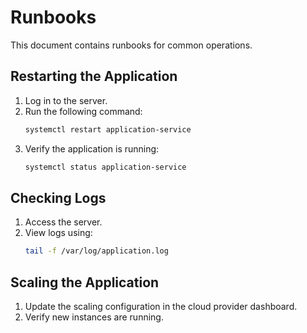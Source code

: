 # Runbooks

This document contains runbooks for common operations.

## Restarting the Application
1. Log in to the server.
2. Run the following command:
   ```bash
   systemctl restart application-service
   ```
3. Verify the application is running:
   ```bash
   systemctl status application-service
   ```

## Checking Logs
1. Access the server.
2. View logs using:
   ```bash
   tail -f /var/log/application.log
   ```

## Scaling the Application
1. Update the scaling configuration in the cloud provider dashboard.
2. Verify new instances are running.
